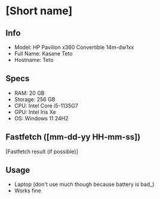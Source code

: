 # [Short name]
## Info
- Model: HP Pavilion x360 Convertible 14m-dw1xx
- Full Name: Kasane Teto
- Hostname: Teto

## Specs
- RAM: 20 GB
- Storage: 256 GB
- CPU: Intel Core i5-1135G7
- GPU: Intel Iris Xe
- OS: Windows 11 24H2

## Fastfetch ([mm-dd-yy HH-mm-ss])
[Fastfetch result (if possible)]

## Usage
- Laptop (don't use much though because battery is bad_)
- Works fine